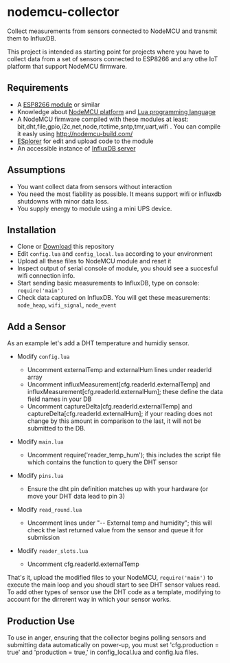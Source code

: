 # nodemcu-collector
Collect measurements from sensors connected to NodeMCU and transmit them to InfluxDB.

This project is intended as starting point for projects where you have to collect data from a set of sensors connected to ESP8266 and any othe IoT platform that support NodeMCU firmware.

## Requirements
* A [ESP8266 module](https://en.wikipedia.org/wiki/ESP8266) or similar 
* Knowledge about [NodeMCU platform](http://nodemcu.readthedocs.io/en/master/) and [Lua programming language](http://www.lua.org/manual/5.1/index.html)
* A NodeMCU firmware compiled with these modules at least: bit,dht,file,gpio,i2c,net,node,rtctime,sntp,tmr,uart,wifi . You can compile it easly using http://nodemcu-build.com/
* [ESplorer](https://github.com/4refr0nt/ESPlorer) for edit and upload code to the module
* An accessible instance of [InfluxDB server](https://influxdata.com/time-series-platform/influxdb/)

## Assumptions
* You want collect data from sensors without interaction
* You need the most fiability as possible. It means support wifi or influxdb shutdowns with minor data loss.
* You supply energy to module using a mini UPS device.  

## Installation
* Clone or [Download](https://github.com/JBFUK/nodemcu-collector/archive/master.zip) this repository 
* Edit `config.lua` and `config_local.lua` according to your environment
* Upload all these files to NodeMCU module and reset it
* Inspect output of serial console of module, you should see a succesful wifi connection info.
* Start sending basic measurements to InfluxDB, type on console: `require('main')`
* Check data captured on InfluxDB. You will get these measurements: `node_heap`, `wifi_signal`, `node_event`

## Add a Sensor
As an example let's add a DHT temperature and humidiy sensor.

* Modify `config.lua`

	* Uncomment externalTemp and externalHum lines under readerId array
	* Uncomment influxMeasurement[cfg.readerId.externalTemp] and influxMeasurement[cfg.readerId.externalHum]; these define the data field names in your DB
	* Uncomment captureDelta[cfg.readerId.externalTemp] and captureDelta[cfg.readerId.externalHum]; if your reading does not change by this amount in comparison to the last, it will not be submitted to the DB.

* Modify `main.lua`
	
	* Uncomment require('reader_temp_hum'); this includes the script file which contains the function to query the DHT sensor

* Modify `pins.lua`

	* Ensure the dht pin definition matches up with your hardware (or move your DHT data lead to pin 3)

* Modify `read_round.lua`
	
	* Uncomment lines under "-- External temp and humidity"; this will check the last returned value from the sensor and queue it for submission

* Modify `reader_slots.lua`

	* Uncomment cfg.readerId.externalTemp

That's it, upload the modified files to your NodeMCU, `require('main')` to execute the main loop and you shoudl start to see DHT sensor values read.  To add other types of sensor use the DHT code as a template, modifying to account for the dirrerent way in which your sensor works.

## Production Use
To use in anger, ensuring that the collector begins polling sensors and submitting data automatically on power-up, you must set 'cfg.production = true' and 'production = true,' in config_local.lua and config.lua files.